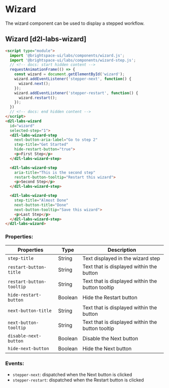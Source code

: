 # Wizard

The wizard component can be used to display a stepped workflow.

## Wizard [d2l-labs-wizard]

<!-- docs: demo code -->
```html
<script type="module">
  import '@brightspace-ui/labs/components/wizard.js';
  import '@brightspace-ui/labs/components/wizard-step.js';
  // <!-- docs: start hidden content -->
  requestAnimationFrame(() => {
    const wizard = document.getElementById('wizard');
    wizard.addEventListener('stepper-next', function() {
      wizard.next();
    });
    wizard.addEventListener('stepper-restart', function() {
      wizard.restart();
    });
  })
  // <!-- docs: end hidden content -->
</script>
<d2l-labs-wizard
  id="wizard"
  selected-step="1">
  <d2l-labs-wizard-step
    next-button-aria-label="Go to step 2"
    step-title="Get Started"
    hide-restart-button="true">
    <p>First Step</p>
  </d2l-labs-wizard-step>

  <d2l-labs-wizard-step
    aria-title="This is the second step"
    restart-button-tooltip="Restart this wizard">
    <p>Second Step</p>
  </d2l-labs-wizard-step>

  <d2l-labs-wizard-step
    step-title="Almost Done"
    next-button-title="Done"
    next-button-tooltip="Save this wizard">
    <p>Last Step</p>
  </d2l-labs-wizard-step>
</d2l-labs-wizard>
```

<!-- docs: start hidden content -->

### Properties:

| Properties | Type | Description |
|--|--|--|
| `step-title` | String | Text displayed in the wizard step |
| `restart-button-title` | String | Text that is displayed within the button |
| `restart-button-tooltip` | String | Text that is displayed within the button tooltip |
| `hide-restart-button` | Boolean | Hide the Restart button |
| `next-button-title` | String | Text that is displayed within the button |
| `next-button-tooltip` | String | Text that is displayed within the button tooltip |
| `disable-next-button` | Boolean | Disable the Next button |
| `hide-next-button` | Boolean | Hide the Next button |

### Events:
- `stepper-next`: dispatched when the Next button is clicked
- `stepper-restart`: dispatched when the Restart button is clicked

<!-- docs: end hidden content -->
